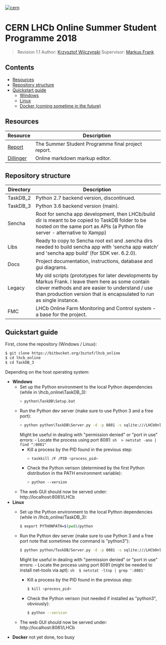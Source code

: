 [![cern](https://upload.wikimedia.org/wikipedia/en/2/22/Logo_of_CERN.png)](https://home.cern/)
# CERN LHCb Online Summer Student Programme 2018
> Revision 1.1
> Author: [Krzysztof Wilczynski](https://www.linkedin.com/in/3sztof/)
> Supervisor: [Markus Frank]()

## Contents
- [Resources](https://github.com/3sztof/cern_project#resources)
- [Repository structure](https://github.com/3sztof/cern_project#repository-structure)
- [Quickstart guide](https://github.com/3sztof/cern_project#quickstart-guide)
    - [Windows](#windows)
    - [Linux](#linux)
    - [Docker (coming sometime in the future)](#docker)

## Resources
| Resource | Description |
| ------ | ------ |
|[Report](http://cds.cern.ch/record/2639717/files/Krzysztof_Wilczynski_2018_CERN_Summer_Student_Report.pdf) | The Summer Student Programme final project report. |
| [Dillinger](https://www.dillinger.io) | Online markdown markup editor. |

## Repository structure
| Directory | Description |
| --------- | ----------- |
| TaskDB_2 | Python 2.7 backend version, discontinued. |
| TaskDB_3 | Python 3.6 backend version (main). |
| Sencha   | Root for sencha app development, then LHCb/build dir is meant to be copied to TaskDB folder to be hosted on the same port as APIs (a Python file server - alternative to Xampp) |
| Libs | Ready to copy to Sencha root ext and .sencha dirs needed to build sencha app with 'sencha app watch' and 'sencha app build' (for SDK ver. 6.2.0). |
| Docs |	Project documentation, instructions, database and gui diagrams. |
| Legacy |	My old scripts (prototypes for later developments by Markus Frank. I leave them here as some contain clever methods and are easier to understand / use than production version that is encapsulated to run as single instance. |
| FMC |	LHCb Online Farm Monitoring and Control system - a base for the project. |

## Quickstart guide

First, clone the repository (Windows / Linux):
```sh
$ git clone https://bitbucket.org/3sztof/lhcb_online
$ cd lhcb_online
$ cd TaskDB_3
```

Depending on the host operating system:

- **Windows** <a name="windows"></a>
    - Set up the Python environment to the local Python dependencies (while in \lhcb_online\TaskDB_3):
        ```sh
        > python\TaskDB\Setup.bat
        ```
    - Run the Python dev server (make sure to use Python 3 and a free port):
        ```sh
        > python python\TaskDB\Server.py -d -p 8081 -s sqlite:///LHCbOnline.db --run -t json
        ```
        Might be useful in dealing with "permission denied" or "port in use" errors:
          - Locate the process using port 8081: 
            ```sh 
            > netstat -ano | find ":8081" 
            ```
        - Kill a process by the PID found in the previous step:
            ```sh
            > taskkill /F /PID <process_pid>
            ```
        - Check the Python verison (determined by the first Python distribution in the PATH environment variable):
            ```sh
            > python --version
            ```
    - The web GUI should now be served under: http://localhost:8081/LHCb
- **Linux** <a name="linux"></a>
    - Set up the Python environment to the local Python dependencies (while in /lhcb_online/TaskDB_3):
        ```sh
        $ export PYTHONPATH=$(pwd)/python
        ```
    - Run the Python dev server (make sure to use Python 3 and a free port note that sometimes the command is "python3"):
        ```sh
        $ python python/TaskDB/Server.py -d -p 8081 -s sqlite:///LHCbOnline.db --run -t json
        ```
        Might be useful in dealing with "permission denied" or "port in use" errors:
          - Locate the process using port 8081 (might be needed to install net-tools via apt): 
            ```sh 
            $ netstat -ltnp | grep ':8081'
            ```
        - Kill a process by the PID found in the previous step:
            ```sh
            $ kill <process_pid>
            ```
        - Check the Python verison (not needed if installed as "python3", obviously):
            ```sh
            $ python --version
            ```
        
    - The web GUI should now be served under: http://localhost:8081/LHCb
- **Docker** <a name="docker"></a> 
    not yet done, too busy



